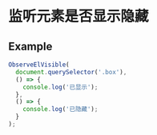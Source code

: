 # 监听元素是否显示隐藏
## Example
```js
ObserveElVisible(
  document.querySelector('.box'),
  () => {
    console.log('已显示');
  },
  () => {
    console.log('已隐藏');
  }
);
```